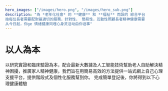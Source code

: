 ```yaml
---
hero_images: ["/images/hero.png", "/images/hero_sub.png"]
description: "為 *老年化社會* 的 **健康** 和 **福祉** 而設的 綜合平台
按每位長者需要配對最適切的服務，針對性， 簡易性，互動性照顧長者精神健康需要
从今日起，你ge 情绪健康同埋心身灵活动由你话事"
---
```

# 以人為本

以研究實證和臨床驗證為本，配合最新大數據及人工智能技術幫助老人自助解決精神困擾，推廣家人精神健康，我們旨在用簡易高效的方法提供一站式網上自己心理支援平台，提供階段式及個性化服務幫到你。 完成簡單登記後，你將得到以下心理健康體驗
